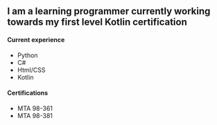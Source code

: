## I am a learning programmer currently working towards my first level Kotlin certification

#### Current experience

- Python
- C#
- Html/CSS
- Kotlin

#### Certifications

- MTA 98-361
- MTA 98-381
